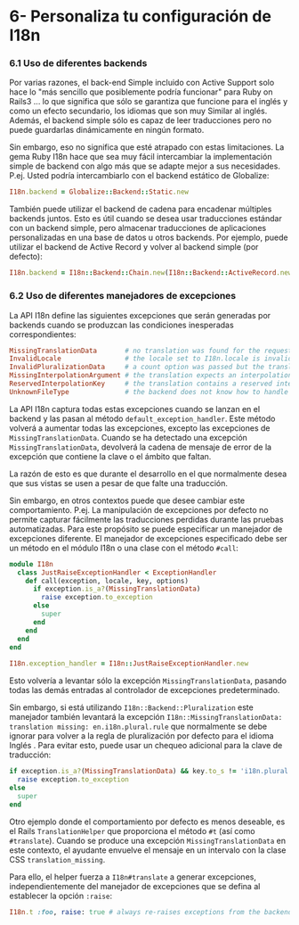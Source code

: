 # 6- Personaliza tu configuración de I18n

### 6.1 Uso de diferentes backends

Por varias razones, el back-end Simple incluido con Active Support solo hace lo "más sencillo que posiblemente podría funcionar" para Ruby on Rails3 ... lo que significa que sólo se garantiza que funcione para el inglés y como un efecto secundario, los idiomas que son muy Similar al inglés. Además, el backend simple sólo es capaz de leer traducciones pero no puede guardarlas dinámicamente en ningún formato.

Sin embargo, eso no significa que esté atrapado con estas limitaciones. La gema Ruby I18n hace que sea muy fácil intercambiar la implementación simple de backend con algo más que se adapte mejor a sus necesidades. P.ej. Usted podría intercambiarlo con el backend estático de Globalize:

```ruby
I18n.backend = Globalize::Backend::Static.new
```

También puede utilizar el backend de cadena para encadenar múltiples backends juntos. Esto es útil cuando se desea usar traducciones estándar con un backend simple, pero almacenar traducciones de aplicaciones personalizadas en una base de datos u otros backends. Por ejemplo, puede utilizar el backend de Active Record y volver al backend simple \(por defecto\):

```ruby
I18n.backend = I18n::Backend::Chain.new(I18n::Backend::ActiveRecord.new, I18n.backend)
```

### 6.2 Uso de diferentes manejadores de excepciones

La API I18n define las siguientes excepciones que serán generadas por backends cuando se produzcan las condiciones inesperadas correspondientes:

```ruby
MissingTranslationData       # no translation was found for the requested key
InvalidLocale                # the locale set to I18n.locale is invalid (e.g. nil)
InvalidPluralizationData     # a count option was passed but the translation data is not suitable for pluralization
MissingInterpolationArgument # the translation expects an interpolation argument that has not been passed
ReservedInterpolationKey     # the translation contains a reserved interpolation variable name (i.e. one of: scope, default)
UnknownFileType              # the backend does not know how to handle a file type that was added to I18n.load_path
```

La API I18n captura todas estas excepciones cuando se lanzan en el backend y las pasan al método `default_exception_handler`. Este método volverá a aumentar todas las excepciones, excepto las excepciones de `MissingTranslationData`. Cuando se ha detectado una excepción `MissingTranslationData`, devolverá la cadena de mensaje de error de la excepción que contiene la clave o el ámbito que faltan.

La razón de esto es que durante el desarrollo en el que normalmente desea que sus vistas se usen a pesar de que falte una traducción.

Sin embargo, en otros contextos puede que desee cambiar este comportamiento. P.ej. La manipulación de excepciones por defecto no permite capturar fácilmente las traducciones perdidas durante las pruebas automatizadas. Para este propósito se puede especificar un manejador de excepciones diferente. El manejador de excepciones especificado debe ser un método en el módulo I18n o una clase con el método `#call`:

```ruby
module I18n
  class JustRaiseExceptionHandler < ExceptionHandler
    def call(exception, locale, key, options)
      if exception.is_a?(MissingTranslationData)
        raise exception.to_exception
      else
        super
      end
    end
  end
end
 
I18n.exception_handler = I18n::JustRaiseExceptionHandler.new
```

Esto volvería a levantar sólo la excepción `MissingTranslationData`, pasando todas las demás entradas al controlador de excepciones predeterminado.

Sin embargo, si está utilizando `I18n::Backend::Pluralization` este manejador también levantará la excepción `I18n::MissingTranslationData: translation missing: en.i18n.plural.rule` que normalmente se debe ignorar para volver a la regla de pluralización por defecto para el idioma Inglés . Para evitar esto, puede usar un chequeo adicional para la clave de traducción:

```ruby
if exception.is_a?(MissingTranslationData) && key.to_s != 'i18n.plural.rule'
  raise exception.to_exception
else
  super
end
```

Otro ejemplo donde el comportamiento por defecto es menos deseable, es el Rails `TranslationHelper` que proporciona el método `#t` \(así como `#translate`\). Cuando se produce una excepción `MissingTranslationData` en este contexto, el ayudante envuelve el mensaje en un intervalo con la clase CSS `translation_missing`.

Para ello, el helper fuerza a `I18n#translate` a generar excepciones, independientemente del manejador de excepciones que se defina al establecer la opción `:raise`:

```ruby
I18n.t :foo, raise: true # always re-raises exceptions from the backend
```



